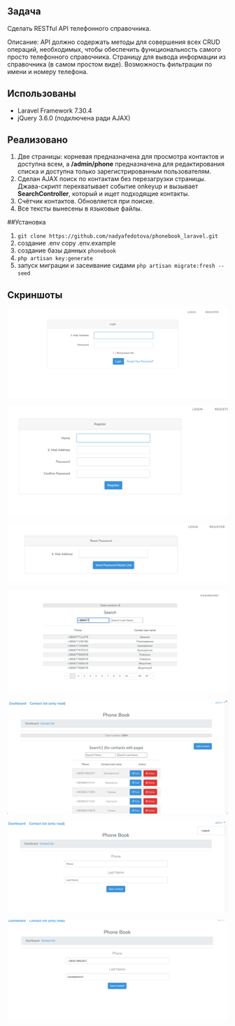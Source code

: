 ## Задача
Сделать RESTful API телефонного справочника.

Описание:
API должно содержать методы для совершения всех CRUD операций, необходимых, чтобы обеспечить функциональность самого просто телефонного справочника.
Страницу для вывода информации из справочника (в самом простом виде).
Возможность фильтрации по имени и номеру телефона.

## Использованы
- Laravel Framework 7.30.4
- jQuery 3.6.0 (подключена ради AJAX)

## Реализовано
1. Две страницы: корневая предназначена для просмотра контактов и доступна всем, а **/admin/phone** предназначена для редактирования списка и доступна только зарегистрированным пользователям.
2. Сделан AJAX поиск по контактам без перезагрузки страницы. Джава-скрипт перехватывает событие onkeyup и вызывает **SearchController**, который и ищет подходящие контакты.
3. Счётчик контактов. Обновляется при поиске.
5. Все тексты вынесены в языковые файлы.

##Установка
1. `git clone https://github.com/nadyafedotova/phonebook_laravel.git`
2. создание .env copy .env.example
3. создание базы данных `phonebook`
4. `php artisan key:generate`
5. запуск миграции и засеивание сидами `php artisan migrate:fresh --seed` 

## Скриншоты
![Пользовательская часть](img_ex/login.png)

![Пользовательская часть](img_ex/register.png)

![Пользовательская часть](img_ex/reset_password.png)

![Пользовательская часть](img_ex/home.png)

![Пользовательская часть](img_ex/dashboard.png)

![Пользовательская часть](img_ex/create.png)

![Пользовательская часть](img_ex/edit.png)
